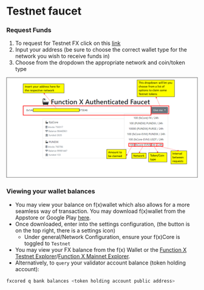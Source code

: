 # Testnet faucet

### Request Funds

1. To request for Testnet FX click on this [link](https://dhobyghaut-faucet.functionx.io/)
2. Input your address (be sure to choose the correct wallet type for the network you wish to receive funds in)
3. Choose from the dropdown the appropriate network and coin/token type

![Testnet Faucet](<../.gitbook/assets/image (29).png>)

### Viewing your wallet balances

* You may view your balance on f(x)wallet which also allows for a more seamless way of transaction. You may download f(x)wallet from the Appstore or Google Play [here](https://download.functionx.io).
* Once downloaded, enter into the settings configuration, (the button is on the top right, there is a settings icon)
  * Under general/Network Configuration, ensure your f(x)Core is toggled to `Testnet`
* You may view your FX balance from the f(x) Wallet or the [Function X Testnet Explorer](https://dhobyghaut-explorer.functionx.io/)/[Function X Mainnet Explorer](https://explorer.functionx.io/).
* Alternatively, to `query` your validator account balance (token holding account):

```bash
fxcored q bank balances <token holding account public address>
```
